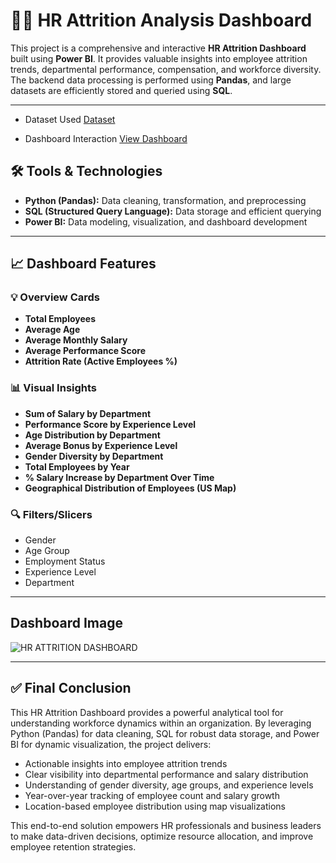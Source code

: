 # 🧑‍💼 HR Attrition Analysis Dashboard

This project is a comprehensive and interactive **HR Attrition Dashboard** built using **Power BI**. It provides valuable insights into employee attrition trends, departmental performance, compensation, and workforce diversity. The backend data processing is performed using **Pandas**, and large datasets are efficiently stored and queried using **SQL**.

---

- Dataset Used <a href="https://github.com/Deepakvnaik18/Data-Analysis-Dashboard/blob/main/EMP.DATASET.csv">Dataset</a>

- Dashboard Interaction <a href="https://github.com/Deepakvnaik18/Data-Analysis-Dashboard/blob/main/HR%20ATTRITION%20DASHBOARD.png">View Dashboard</a>

## 🛠️ Tools & Technologies

- **Python (Pandas):** Data cleaning, transformation, and preprocessing
- **SQL (Structured Query Language):** Data storage and efficient querying
- **Power BI:** Data modeling, visualization, and dashboard development

---

## 📈 Dashboard Features

### 💡 Overview Cards
- **Total Employees**
- **Average Age**
- **Average Monthly Salary**
- **Average Performance Score**
- **Attrition Rate (Active Employees %)**

### 📊 Visual Insights
- **Sum of Salary by Department**
- **Performance Score by Experience Level**
- **Age Distribution by Department**
- **Average Bonus by Experience Level**
- **Gender Diversity by Department**
- **Total Employees by Year**
- **% Salary Increase by Department Over Time**
- **Geographical Distribution of Employees (US Map)**

### 🔍 Filters/Slicers
- Gender
- Age Group
- Employment Status
- Experience Level
- Department

---
## Dashboard Image

![HR ATTRITION DASHBOARD](https://github.com/user-attachments/assets/1982a753-fa38-42ab-ba1f-5e76b7b3b516)

---
## ✅ Final Conclusion
This HR Attrition Dashboard provides a powerful analytical tool for understanding workforce dynamics within an organization. By leveraging Python (Pandas) for data cleaning, SQL for robust data storage, and Power BI for dynamic visualization, the project delivers:

- Actionable insights into employee attrition trends
- Clear visibility into departmental performance and salary distribution
- Understanding of gender diversity, age groups, and experience levels
- Year-over-year tracking of employee count and salary growth
- Location-based employee distribution using map visualizations

This end-to-end solution empowers HR professionals and business leaders to make data-driven decisions, optimize resource allocation, and improve employee retention strategies.

